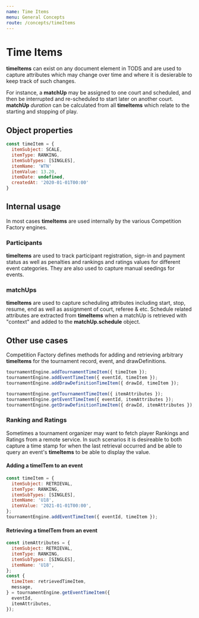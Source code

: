 ```yaml
---
name: Time Items
menu: General Concepts
route: /concepts/timeItems
---
```


# Time Items

**timeItems** can exist on any document element in TODS and are used to capture attributes which may change over time and where it is desierable to keep track of such changes.

For instance, a **matchUp** may be assigned to one court and scheduled, and then be interrupted and re-scheduled to start later on another court. **matchUp** _duration_ can be calculated from all **timeItems** which relate to the starting and stopping of play.

## Object properties

```js
const timeItem = {
  itemSubject: SCALE,
  itemType: RANKING,
  itemSubTypes: [SINGLES],
  itemName: 'WTN'
  itemValue: 13.20,
  itemDate: undefined,
  createdAt: '2020-01-01T00:00'
}
```

## Internal usage

In most cases **timeItems** are used internally by the various Competition Factory engines.

### Participants

**timeItems** are used to track participant registration, sign-in and payment status as well as penalties and rankings and ratings values for different event categories. They are also used to capture manual seedings for events.

### matchUps

**timeItems** are used to capture scheduling attributes including start, stop, resume, end as well as assignment of court, referee & etc. Schedule related attributes are extracted from **timeItems** when a matchUp is retrieved with "context" and added to the **matchUp.schedule** object.

## Other use cases

Competition Factory defines methods for adding and retrieving arbitrary **timeItems** for the tournament record, event, and drawDefinitions.

```js
tournamentEngine.addTournamentTimeItem({ timeItem });
tournamentEngine.addEventTimeItem({ eventId, timeItem });
tournamentEngine.addDrawDefinitionTimeItem({ drawId, timeItem });

tournamentEngine.getTournamentTimeItem({ itemAttributes });
tournamentEngine.getEventTimeItem({ eventId, itemAttributes });
tournamentEngine.getDrawDefinitionTimeItem({ drawId, itemAttributes });
```

### Ranking and Ratings

Sometimes a tournament organizer may want to fetch player Rankings and Ratings from a remote service. In such scenarios it is desireable to both capture a time stamp for when the last retrieval occurred and be able to query an event's **timeItems** to be able to display the value.

#### Adding a timeITem to an event

```js
const timeItem = {
  itemSubject: RETRIEVAL,
  itemType: RANKING,
  itemSubTypes: [SINGLES],
  itemName: 'U18',
  itemValue: '2021-01-01T00:00',
};
tournamentEngine.addEventTimeItem({ eventId, timeItem });
```

#### Retrieving a timeITem from an event

```js
const itemAttributes = {
  itemSubject: RETRIEVAL,
  itemType: RANKING,
  itemSubTypes: [SINGLES],
  itemName: 'U18',
};
const {
  timeItem: retrievedTimeItem,
  message,
} = tournamentEngine.getEventTimeItem({
  eventId,
  itemAttributes,
});
```
